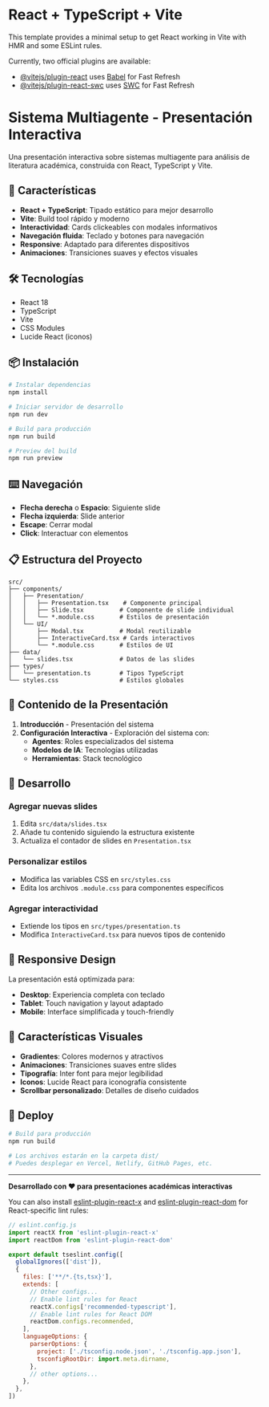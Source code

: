 # React + TypeScript + Vite

This template provides a minimal setup to get React working in Vite with HMR and some ESLint rules.

Currently, two official plugins are available:

- [@vitejs/plugin-react](https://github.com/vitejs/vite-plugin-react/blob/main/packages/plugin-react) uses [Babel](https://babeljs.io/) for Fast Refresh
- [@vitejs/plugin-react-swc](https://github.com/vitejs/vite-plugin-react/blob/main/packages/plugin-react-swc) uses [SWC](https://swc.rs/) for Fast Refresh

# Sistema Multiagente - Presentación Interactiva

Una presentación interactiva sobre sistemas multiagente para análisis de literatura académica, construida con React, TypeScript y Vite.

## 🚀 Características

- **React + TypeScript**: Tipado estático para mejor desarrollo
- **Vite**: Build tool rápido y moderno
- **Interactividad**: Cards clickeables con modales informativos
- **Navegación fluida**: Teclado y botones para navegación
- **Responsive**: Adaptado para diferentes dispositivos
- **Animaciones**: Transiciones suaves y efectos visuales

## 🛠️ Tecnologías

- React 18
- TypeScript
- Vite
- CSS Modules
- Lucide React (iconos)

## 📦 Instalación

```bash
# Instalar dependencias
npm install

# Iniciar servidor de desarrollo
npm run dev

# Build para producción
npm run build

# Preview del build
npm run preview
```

## ⌨️ Navegación

- **Flecha derecha** o **Espacio**: Siguiente slide
- **Flecha izquierda**: Slide anterior
- **Escape**: Cerrar modal
- **Click**: Interactuar con elementos

## 📋 Estructura del Proyecto

```
src/
├── components/
│   ├── Presentation/
│   │   ├── Presentation.tsx    # Componente principal
│   │   ├── Slide.tsx          # Componente de slide individual
│   │   └── *.module.css       # Estilos de presentación
│   └── UI/
│       ├── Modal.tsx          # Modal reutilizable
│       ├── InteractiveCard.tsx # Cards interactivos
│       └── *.module.css       # Estilos de UI
├── data/
│   └── slides.tsx             # Datos de las slides
├── types/
│   └── presentation.ts        # Tipos TypeScript
└── styles.css                 # Estilos globales
```

## 🎯 Contenido de la Presentación

1. **Introducción** - Presentación del sistema
2. **Configuración Interactiva** - Exploración del sistema con:
   - **Agentes**: Roles especializados del sistema
   - **Modelos de IA**: Tecnologías utilizadas  
   - **Herramientas**: Stack tecnológico

## 🔧 Desarrollo

### Agregar nuevas slides
1. Edita `src/data/slides.tsx`
2. Añade tu contenido siguiendo la estructura existente
3. Actualiza el contador de slides en `Presentation.tsx`

### Personalizar estilos
- Modifica las variables CSS en `src/styles.css`
- Edita los archivos `.module.css` para componentes específicos

### Agregar interactividad
- Extiende los tipos en `src/types/presentation.ts`
- Modifica `InteractiveCard.tsx` para nuevos tipos de contenido

## 📱 Responsive Design

La presentación está optimizada para:
- **Desktop**: Experiencia completa con teclado
- **Tablet**: Touch navigation y layout adaptado
- **Mobile**: Interface simplificada y touch-friendly

## 🎨 Características Visuales

- **Gradientes**: Colores modernos y atractivos
- **Animaciones**: Transiciones suaves entre slides
- **Tipografía**: Inter font para mejor legibilidad
- **Iconos**: Lucide React para iconografía consistente
- **Scrollbar personalizado**: Detalles de diseño cuidados

## 🚀 Deploy

```bash
# Build para producción
npm run build

# Los archivos estarán en la carpeta dist/
# Puedes desplegar en Vercel, Netlify, GitHub Pages, etc.
```

---

**Desarrollado con ❤️ para presentaciones académicas interactivas**

You can also install [eslint-plugin-react-x](https://github.com/Rel1cx/eslint-react/tree/main/packages/plugins/eslint-plugin-react-x) and [eslint-plugin-react-dom](https://github.com/Rel1cx/eslint-react/tree/main/packages/plugins/eslint-plugin-react-dom) for React-specific lint rules:

```js
// eslint.config.js
import reactX from 'eslint-plugin-react-x'
import reactDom from 'eslint-plugin-react-dom'

export default tseslint.config([
  globalIgnores(['dist']),
  {
    files: ['**/*.{ts,tsx}'],
    extends: [
      // Other configs...
      // Enable lint rules for React
      reactX.configs['recommended-typescript'],
      // Enable lint rules for React DOM
      reactDom.configs.recommended,
    ],
    languageOptions: {
      parserOptions: {
        project: ['./tsconfig.node.json', './tsconfig.app.json'],
        tsconfigRootDir: import.meta.dirname,
      },
      // other options...
    },
  },
])
```
